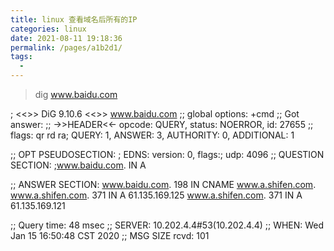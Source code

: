 ```yaml
---
title: linux 查看域名后所有的IP
categories: linux
date: 2021-08-11 19:18:36
permalink: /pages/a1b2d1/
tags: 
  - 
---
```



> dig www.baidu.com



; <<>> DiG 9.10.6 <<>> www.baidu.com
;; global options: +cmd
;; Got answer:
;; ->>HEADER<<- opcode: QUERY, status: NOERROR, id: 27655
;; flags: qr rd ra; QUERY: 1, ANSWER: 3, AUTHORITY: 0, ADDITIONAL: 1

;; OPT PSEUDOSECTION:
; EDNS: version: 0, flags:; udp: 4096
;; QUESTION SECTION:
;www.baidu.com.			IN	A

;; ANSWER SECTION:
www.baidu.com.		198	IN	CNAME	www.a.shifen.com.
www.a.shifen.com.	371	IN	A	61.135.169.125
www.a.shifen.com.	371	IN	A	61.135.169.121

;; Query time: 48 msec
;; SERVER: 10.202.4.4#53(10.202.4.4)
;; WHEN: Wed Jan 15 16:50:48 CST 2020
;; MSG SIZE  rcvd: 101

